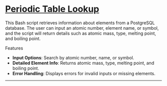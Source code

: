 
# [Periodic Table Lookup](https://github.com/borisTL/BashSQLScriptsHub/tree/main/Periodic-Table-Database%20)

This Bash script retrieves information about elements from a PostgreSQL database. The user can input an atomic number, element name, or symbol, and the script will return details such as atomic mass, type, melting point, and boiling point.

 Features
- **Input Options**: Search by atomic number, name, or symbol.
- **Detailed Element Info**: Returns atomic mass, type, melting point, and boiling point.
- **Error Handling**: Displays errors for invalid inputs or missing elements.

---

